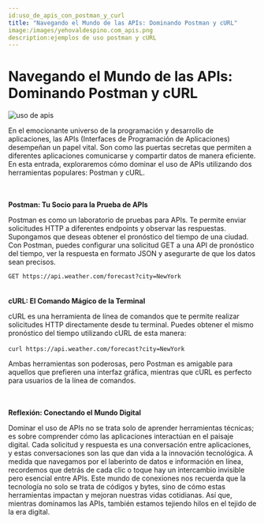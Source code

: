```yaml
---
id:uso_de_apis_con_postman_y_curl
title: "Navegando el Mundo de las APIs: Dominando Postman y cURL"
image:/images/yehovaldespino.com_apis.png
description:ejemplos de uso postman y cURL
---
```



# Navegando el Mundo de las APIs: Dominando Postman y cURL
![uso de apis](/images/yehovaldespino.com_apis.png)


En el emocionante universo de la programación y desarrollo de aplicaciones, las APIs (Interfaces de Programación de Aplicaciones) desempeñan un papel vital. Son como las puertas secretas que permiten a diferentes aplicaciones comunicarse y compartir datos de manera eficiente. En esta entrada, exploraremos cómo dominar el uso de APIs utilizando dos herramientas populares: Postman y cURL.

<br><br>
**Postman: Tu Socio para la Prueba de APIs**

Postman es como un laboratorio de pruebas para APIs. Te permite enviar solicitudes HTTP a diferentes endpoints y observar las respuestas. Supongamos que deseas obtener el pronóstico del tiempo de una ciudad. Con Postman, puedes configurar una solicitud GET a una API de pronóstico del tiempo, ver la respuesta en formato JSON y asegurarte de que los datos sean precisos.

`GET https://api.weather.com/forecast?city=NewYork`  
<br><br>
**cURL: El Comando Mágico de la Terminal**

cURL es una herramienta de línea de comandos que te permite realizar solicitudes HTTP directamente desde tu terminal. Puedes obtener el mismo pronóstico del tiempo utilizando cURL de esta manera:
<br><br>
`curl https://api.weather.com/forecast?city=NewYork`

Ambas herramientas son poderosas, pero Postman es amigable para aquellos que prefieren una interfaz gráfica, mientras que cURL es perfecto para usuarios de la línea de comandos.  
  
<br><br>
**Reflexión: Conectando el Mundo Digital**

Dominar el uso de APIs no se trata solo de aprender herramientas técnicas; es sobre comprender cómo las aplicaciones interactúan en el paisaje digital. Cada solicitud y respuesta es una conversación entre aplicaciones, y estas conversaciones son las que dan vida a la innovación tecnológica. A medida que navegamos por el laberinto de datos e información en línea, recordemos que detrás de cada clic o toque hay un intercambio invisible pero esencial entre APIs. Este mundo de conexiones nos recuerda que la tecnología no solo se trata de códigos y bytes, sino de cómo estas herramientas impactan y mejoran nuestras vidas cotidianas. Así que, mientras dominamos las APIs, también estamos tejiendo hilos en el tejido de la era digital.

